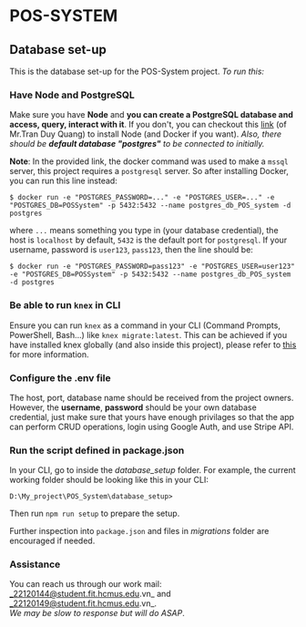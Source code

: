 # POS-SYSTEM

## Database set-up

This is the database set-up for the POS-System project. _To run this:_

### Have Node and PostgreSQL

Make sure you have **Node** and **you can create a PostgreSQL database and access, query, interact with it**.
If you don't, you can checkout this [link](https://tdquang7.notion.site/T-o-migration-cho-database-v-i-docker-v-node-12d8139672a080cabe27d29f5da82c7f) (of Mr.Tran Duy Quang) to install Node (and Docker if you want).
_Also, there should be **default database "postgres"** to be connected to initially._

**Note**: In the provided link, the docker command was used to make a `mssql` server, this project requires a `postgresql` server. So after installing Docker, you can run this line instead:

```
$ docker run -e "POSTGRES_PASSWORD=..." -e "POSTGRES_USER=..." -e "POSTGRES_DB=POSSystem" -p 5432:5432 --name postgres_db_POS_system -d postgres
```

where `...` means something you type in (your database credential), the host is `localhost` by default, `5432` is the default port for `postgresql`. If your username, password is `user123`, `pass123`, then the line should be:

```
$ docker run -e "POSTGRES_PASSWORD=pass123" -e "POSTGRES_USER=user123" -e "POSTGRES_DB=POSSystem" -p 5432:5432 --name postgres_db_POS_system -d postgres
```

### Be able to run `knex` in CLI

Ensure you can run `knex` as a command in your CLI (Command Prompts, PowerShell, Bash...) like `knex migrate:latest`.
This can be achieved if you have installed knex globally (and also inside this project), please refer to [this](https://gist.github.com/NigelEarle/80150ff1c50031e59b872baf0e474977) for more information.

### Configure the .env file

The host, port, database name should be received from the project owners. However, the **username**, **password** should be your own database credential, just make sure that yours have enough privilages so that the app can perform CRUD operations, login using Google Auth, and use Stripe API.

### Run the script defined in package.json

In your CLI, go to inside the _database_setup_ folder. For example, the current working folder should be looking like this in your CLI:

```
D:\My_project\POS_System\database_setup>
```

Then run `npm run setup` to prepare the setup.

Further inspection into `package.json` and files in _migrations_ folder are encouraged if needed.

### Assistance

You can reach us through our work mail: _22120144@student.fit.hcmus.edu.vn_ and _22120149@student.fit.hcmus.edu.vn_.
<br>_We may be slow to response but will do ASAP_.
